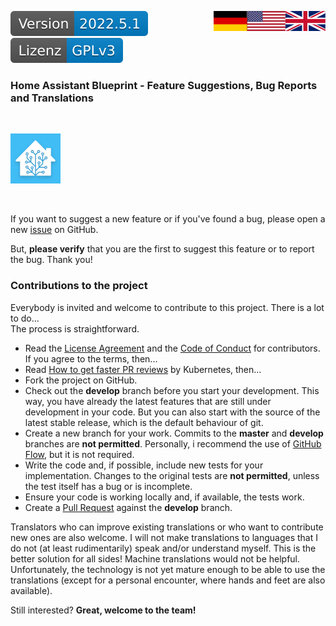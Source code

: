 <a href="Contributions.en.md"><img src="../images/en.svg" valign="top" align="right"/></a>
<a href="Contributions.md"><img src="../images/de.svg" valign="top" align="right"/></a>
[![Version][version-badge]][version-url]
[![License][license-badge]][my-license-url]
<!--
[![Bugs][bugs-badge]][bugs-url]
-->

### Home Assistant Blueprint - Feature Suggestions, Bug Reports and Translations
<br/>

[![Logo][logo]][project-url]

<br/>

If you want to suggest a new feature or if you've found a bug, please open a new [issue][issues-url] on GitHub.

But, **please verify** that you are the first to suggest this feature or to report the bug. Thank you!
<br/>

### Contributions to the project

Everybody is invited and welcome to contribute to this project. There is a lot to do...<br/>
The process is straightforward.

- Read the [License Agreement][cla-url] and the [Code of Conduct][coc-url] for contributors. If you agree to the terms, then...
- Read [How to get faster PR reviews][pr-reviews] by Kubernetes, then...
- Fork the project on GitHub.
- Check out the **develop** branch before you start your development.
This way, you have already the latest features that are still under development in your code. But you can also start
with the source of the latest stable release, which is the default behaviour of git.
- Create a new branch for your work. Commits to the **master** and **develop** branches are **not permitted**. Personally, i recommend the use of 
[GitHub Flow][flow-url], but it is not required.
- Write the code and, if possible, include new tests for your implementation. Changes to the original tests are **not permitted**, unless the test itself has a bug or is incomplete.
- Ensure your code is working locally and, if available, the tests work.
- Create a [Pull Request][pr-url] against the **develop** branch.

Translators who can improve existing translations or who want to contribute new ones are also welcome. I will not make translations to languages that I do not (at least rudimentarily) speak and/or understand myself. This is the better solution for all sides! Machine translations would not be helpful. Unfortunately, the technology is not yet mature enough to be able to use the translations (except for a personal encounter, where hands and feet are also available).

Still interested? **Great, welcome to the team!**

<!-- MARKDOWN LINKS & IMAGES -->
<!-- https://www.markdownguide.org/basic-syntax/#reference-style-links -->
[logo]: ../images/hassio-icon.png
[project-url]: https://homeassistant.io

[license-badge]: ../images/lizenz.svg
[my-license-url]: ../../License.md
[orig-license-url]: ../License.gpl.md

[version-badge]: ../images/version.svg
[version-url]: https://github.com/nixe64/Home-Assistant-Blueprint/releases

[issues-url]: https://github.com/nixe64/Home-Assistant-Blueprint/issues
[bugs-badge]: https://img.shields.io/github/issues/nixe64/Home-Assistant-Blueprint/bug.svg?label=Fehlerberichte&color=informational
[bugs-url]: https://github.com/nixe64/Home-Assistant-Blueprint/issues?utf8=✓&q=is%3Aissue+is%3Aopen+label%3Abug

[coc-url]: CodeOfConduct.md
[pr-reviews]: https://github.com/kubernetes/community/blob/master/contributors/guide/pull-requests.md#best-practices-for-faster-reviews
[cla-url]: CLD.md
[flow-url]: https://githubflow.github.io/
[pr-url]: https://github.com/nixe64/Home-Assistant-Blueprint/pulls
